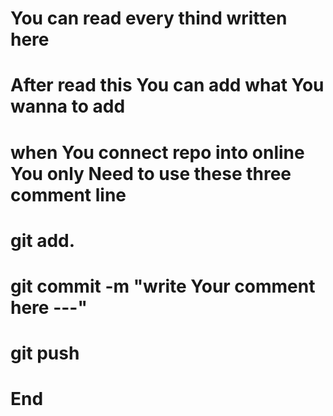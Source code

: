 # You can read every thind written here
# After read this You can add what You wanna to add

# when You connect repo into online You only Need to use these three comment line
# git add.
# git commit -m "write Your comment here ---"
# git push 
 
# End